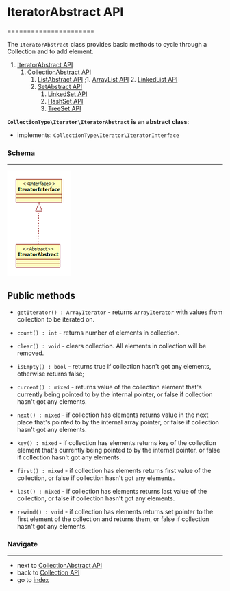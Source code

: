 # IteratorAbstract API
======================

The `IteratorAbstract` class provides basic methods to cycle through a Collection and to add element.

1. [IteratorAbstract API](/docs/api/5.1.1.0.0.0.IteratorAbstractAPI.md)
    1. [CollectionAbstract API](/docs/api/5.1.1.1.0.0.CollectionAbstractAPI.md)
        1. [ListAbstract API](/docs/api/5.1.1.1.1.0.ListAbstractAPI.md)
            ;1. [ArrayList API](/docs/api/5.1.1.1.1.1.ArrayListAPI.md)
            2. [LinkedList API](/docs/api/5.1.1.1.1.2.LinkedListAPI.md)
        2. [SetAbstract API](/docs/api/5.1.1.1.2.0.SetAbstractAPI.md)
            1. [LinkedSet API](/docs/api/5.1.1.1.2.1.LinkedSetAPI.md)
            2. [HashSet API](/docs/api/5.1.1.1.2.2.HashSetAPI.md)
            3. [TreeSet API](/docs/api/5.1.1.1.2.3.TreeSetAPI.md)

**`CollectionType\Iterator\IteratorAbstract` is an abstract class**:

* implements: `CollectionType\Iterator\IteratorInterface`

### Schema
----------

![CollectionType library structure](/docs/images/iterator_abstract_structure.png?raw=true)

## Public methods

* `getIterator() : ArrayIterator` - returns `ArrayIterator` with values from collection to be iterated on.

* `count() : int` - returns number of elements in collection.

* `clear() : void` - clears collection. All elements in collection will be removed.

* `isEmpty() : bool` - returns true if collection hasn't got any elements, otherwise returns false;

* `current() : mixed` - returns value of the collection element that's currently being pointed to by the internal pointer, or false if collection hasn't got any elements.

* `next() : mixed` - if collection has elements returns value in the next place that's pointed to by the internal array pointer, or false if collection hasn't got any elements.

* `key() : mixed` - if collection has elements returns key of the collection element that's currently being pointed to by the internal pointer, or false if collection hasn't got any elements.

* `first() : mixed` - if collection has elements returns first value of the collection, or false if collection hasn't got any elements.

* `last() : mixed` - if collection has elements returns last value of the collection, or false if collection hasn't got any elements.

* `rewind() : void` - if collection has elements returns set pointer to the first element of the collection and returns them, or false if collection hasn't got any elements.

### Navigate
------------

* next to [CollectionAbstract API](/docs/api/5.1.1.1.0.0.CollectionAbstractAPI.md)
* back to [Collection API](/docs/api/5.1.0.0.0.0.CollectionAPI.md)
* go to [index](/docs/README.md)